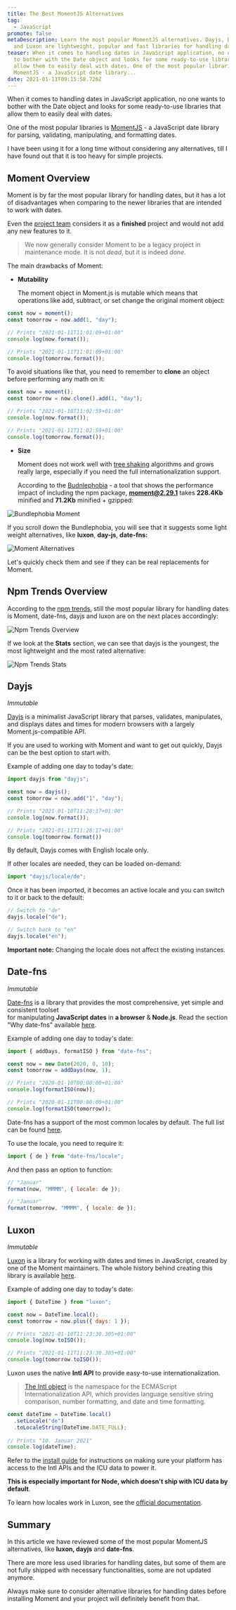 ```yaml
---
title: The Best MomentJS Alternatives
tag:
  - JavaScript
promote: false
metaDescription: Learn the most popular MomentJS alternatives. Dayjs, Date-fns
  and Luxon are lightweight, popular and fast libraries for handling dates.
teaser: When it comes to handling dates in JavaScript application, no one wants
  to bother with the Date object and looks for some ready-to-use libraries that
  allow them to easily deal with dates. One of the most popular libraries is
  MomentJS - a JavaScript date library...
date: 2021-01-11T09:15:58.726Z
---
```

When it comes to handling dates in JavaScript application, no one wants to bother with the Date object and looks for some ready-to-use libraries that allow them to easily deal with dates.

One of the most popular libraries is [MomentJS](https://momentjs.com/) - a JavaScript date library for parsing, validating, manipulating, and formatting dates.

I have been using it for a long time without considering any alternatives, till I have found out that it is too heavy for simple projects.

## Moment Overview

Moment is by far the most popular library for handling dates, but it has a lot of disadvantages when comparing to the newer libraries that are intended to work with dates.

Even the [project team](https://momentjs.com/docs/#/-project-status/) considers it as a **finished** project and would not add any new features to it.

> We now generally consider Moment to be a legacy project in maintenance mode. It is not *dead*, but it is indeed *done*.

The main drawbacks of Moment:

* **Mutability**

  The moment object in Moment.js is mutable which means that operations like add, subtract, or set change the original moment object:

```javascript
const now = moment(); 
const tomorrow = now.add(1, "day"); 

// Prints "2021-01-11T11:01:09+01:00"
console.log(now.format());

// Prints "2021-01-11T11:01:09+01:00"
console.log(tomorrow.format());
```

To avoid situations like that, you need to remember to **clone** an object before performing any math on it:

```javascript
const now = moment();
const tomorrow = now.clone().add(1, "day"); 

// Prints "2021-01-10T11:02:59+01:00"
console.log(now.format());

// Prints "2021-01-11T11:02:59+01:00"
console.log(tomorrow.format());
```

* **Size**

  Moment does not work well with [tree shaking](https://webpack.js.org/guides/tree-shaking/) algorithms and grows really large, especially if you need the full internationalization support.

  According to the [Budnlephobia](https://github.com/pastelsky/bundlephobia) - a tool that shows the performance impact of including the npm package, **moment@2.29.1** takes **228.4Kb** minified and **71.2Kb** minified + gzipped:

![Bundlephobia Moment](/img/screenshot-2021-01-10-at-10.42.11.png "Bundlephobia Moment")

If you scroll down the Bundlephobia, you will see that it suggests some light weight alternatives, like **luxon**, **day-js**, **date-fns:**

![Moment Alternatives](/img/screenshot-2021-01-10-at-12.20.34.png "Moment Alternatives")

Let's quickly check them and see if they can be real replacements for Moment.

## Npm Trends Overview

According to the [npm trends](https://www.npmtrends.com/dayjs-vs-date-fns-vs-moment-vs-luxon), still the most popular library for handling dates is Moment, date-fns, dayjs and luxon are on the next places accordingly:

![Npm Trends Overview](/img/screenshot-2021-01-10-at-11.12.34.png "Npm Trends Overview")

If we look at the **Stats** section, we can see that dayjs is the youngest, the most lightweight and the most rated alternative:

![Npm Trends Stats](/img/screenshot-2021-01-10-at-11.15.27.png "Npm Trends Stats")

## Dayjs

*Immutable*

[Dayjs](https://github.com/iamkun/dayjs) is a minimalist JavaScript library that parses, validates, manipulates, and displays dates and times for modern browsers with a largely Moment.js-compatible API.

If you are used to working with Moment and want to get out quickly, Dayjs can be the best option to start with.

Example of adding one day to today's date:

```javascript
import dayjs from "dayjs";

const now = dayjs();
const tomorrow = now.add("1", "day");

// Prints "2021-01-10T11:28:17+01:00"
console.log(now.format());

// Prints "2021-01-11T11:28:17+01:00"
console.log(tomorrow.format())
```

By default, Dayjs comes with English locale only. 

If other locales are needed, they can be loaded on-demand:

```javascript
import "dayjs/locale/de";
```

Once it has been imported, it becomes an active locale and you can switch to it or back to the default:

```javascript
// Switch to "de"
dayjs.locale("de");

// Switch back to "en"
dayjs.locale("en");
```

**Important note:** Changing the locale does not affect the existing instances.

## Date-fns

*Immutable*

[Date-fns](https://github.com/date-fns/date-fns) is a library that provides the most comprehensive, yet simple and consistent toolset\
for manipulating **JavaScript dates** in **a browser** & **Node.js**. Read the section "Why date-fns" available [here](https://date-fns.org/).

Example of adding one day to today's date:

```javascript
import { addDays, formatISO } from "date-fns";

const now = new Date(2020, 0, 10);
const tomorrow = addDays(now, 1);

// Prints "2020-01-10T00:00:00+01:00"
console.log(formatISO(now));

// Prints "2020-01-11T00:00:00+01:00"
console.log(formatISO(tomorrow));
```

Date-fns has a support of the most common locales by default. The full list can be found [here](https://github.com/date-fns/date-fns/tree/master/src/locale).

To use the locale, you need to require it:

```javascript
import { de } from "date-fns/locale";
```

And then pass an option to function:

```javascript
// "Januar"
format(now, "MMMM", { locale: de });

// "Januar"
format(tomorrow, "MMMM", { locale: de });
```

## Luxon

*Immutable*

[Luxon](https://github.com/moment/luxon) is a library for working with dates and times in JavaScript, created by one of the Moment maintainers. The whole history behind creating this library is available [here](https://github.com/moment/luxon/blob/master/docs/why.md).

Example of adding one day to today's date:

```javascript
import { DateTime } from "luxon";

const now = DateTime.local();
const tomorrow = now.plus({ days: 1 });

// Prints "2021-01-10T11:23:30.305+01:00"
console.log(now.toISO());

// Prints "2021-01-11T11:23:30.305+01:00"
console.log(tomorrow.toISO());
```

Luxon uses the native **Intl API** to provide easy-to-use internationalization.

> [The Intl object](https://developer.mozilla.org/en-US/docs/Web/JavaScript/Reference/Global_Objects/Intl) is the namespace for the ECMAScript Internationalization API, which provides language sensitive string comparison, number formatting, and date and time formatting.

```javascript
const dateTime = DateTime.local()
  .setLocale("de")
  .toLocaleString(DateTime.DATE_FULL);
  
// Prints "10. Januar 2021"
console.log(dateTime);
```

Refer to the [install guide](https://moment.github.io/luxon/docs/manual/install.html) for instructions on making sure your platform has access to the Intl APIs and the ICU data to power it. 

**This is especially important for Node, which doesn't ship with ICU data by default**.

To learn how locales work in Luxon, see the [official documentation](https://moment.github.io/luxon/docs/manual/intl.html).

## Summary

In this article we have reviewed some of the most popular MomentJS alternatives, like **luxon, dayjs** and **date-fns**.

There are more less used libraries for handling dates, but some of them are not fully shipped with necessary functionalities, some are not updated anymore.

Always make sure to consider alternative libraries for handling dates before installing Moment and your project will definitely benefit from that.